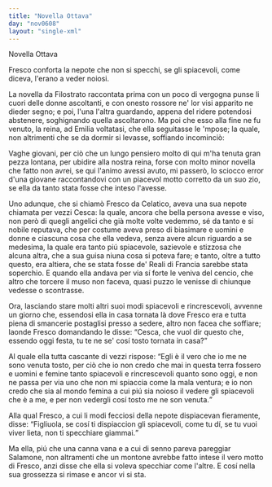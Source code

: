 ```yaml
---
title: "Novella Ottava"
day: "nov0608"
layout: "single-xml"
---
```

<div id="nov0608" type="novella" who="emilia">
<head>Novella Ottava</head>
<argument>
<p>
<milestone id="p06080001"/>
<name persref="fresco" type="person">Fresco</name> conforta la nepote che non si specchi, se gli spiacevoli, come diceva, l'erano a veder noiosi.</p>
</argument>
<div3 type="commentary" who="author">
<p>
<milestone id="p06080002"/>La novella da 
            <name persref="filostrato" type="person">Filostrato</name> raccontata prima con un poco di vergogna punse li cuori delle donne ascoltanti, e con onesto rossore ne' lor visi apparito ne dieder segno; e poi, l'una l'altra guardando, appena del ridere potendosi abstenere, soghignando quella ascoltarono. 
            <milestone id="p06080003"/>Ma poi che esso alla fine ne fu venuto, la 
            <name persref="elissa" type="person">reina</name>, ad 
            <name persref="emilia" type="person">Emilia</name> voltatasi, che ella seguitasse le 'mpose; la quale, non altrimenti che se da dormir si levasse, soffiando incominciò:</p>
</div3>
<div3 type="commentary" who="emilia">
<p>
<milestone id="p06080004"/>Vaghe giovani, per ciò che un lungo pensiero molto di qui m'ha tenuta gran pezza lontana, per ubidire alla nostra 
            <name persref="elissa" type="person">reina</name>, forse con molto minor novella che fatto non avrei, se qui l'animo avessi avuto, mi passerò, lo sciocco error d'una giovane raccontandovi con un piacevol motto corretto da un suo zio, se ella da tanto stata fosse che inteso l'avesse.</p>
</div3>
<p>
<milestone id="p06080005"/>Uno adunque, che si chiamò 
          <name persref="fresco" type="person">Fresco da Celatico</name>, aveva una sua nepote chiamata per vezzi 
          <name persref="cesca" type="person">Cesca</name>: la quale, ancora che bella persona avesse e viso, non però di quegli angelici che già molte volte vedemmo, sé da tanto e sí nobile reputava, che per costume aveva preso di biasimare e uomini e donne e ciascuna cosa che ella vedeva, senza avere alcun riguardo a se medesima, la quale era tanto piú spiacevole, sazievole e stizzosa che alcuna altra, che a sua guisa niuna cosa si poteva fare; e tanto, oltre a tutto questo, era altiera, che se stata fosse de' Reali di 
          <name placeref="francia" type="place">Francia</name> sarebbe stata soperchio.
          <milestone id="p06080006"/>E quando ella andava per via sí forte le veniva del cencio, che altro che torcere il muso non faceva, quasi puzzo le venisse di chiunque vedesse o scontrasse.</p>
<p>
<milestone id="p06080007"/>Ora, lasciando stare molti altri suoi modi spiacevoli e rincrescevoli, avvenne un giorno che, essendosi ella in casa tornata là dove 
          <name persref="fresco" type="person">Fresco</name> era e tutta piena di smancerie postaglisi presso a sedere, altro non facea che soffiare; laonde 
          <name persref="fresco" type="person">Fresco</name> domandando le disse: 
          <q direct="unspecified" who="fresco">Cesca, che vuol dir questo che, essendo oggi festa, tu te ne se' cosí tosto tornata in casa?</q></p>
<p>
<milestone id="p06080008"/>Al quale ella tutta cascante di vezzi rispose: 
          <q direct="unspecified" who="cesca">Egli è il vero che io me ne sono venuta tosto, per ciò che io non credo che mai in questa terra fossero e uomini e femine tanto spiacevoli e rincrescevoli quanto sono oggi, e non ne passa per via uno che non mi spiaccia come la mala ventura; e io non credo che sia al mondo femina a cui piú sia noioso il vedere gli spiacevoli che è a me, e per non vedergli cosí tosto me ne son venuta.</q></p>
<p>
<milestone id="p06080009"/>Alla qual 
          <name persref="fresco" type="person">Fresco</name>, a cui li modi fecciosi della nepote dispiacevan fieramente, disse: 
          <q direct="unspecified" who="fresco">Figliuola, se cosí ti dispiaccion gli spiacevoli, come tu dí, se tu vuoi viver lieta, non ti specchiare giammai.</q></p>
<p>
<milestone id="p06080010"/>Ma ella, piú che una canna vana e a cui di senno pareva pareggiar 
          <name persref="salomone" type="person">Salamone</name>, non altramenti che un montone avrebbe fatto intese il vero motto di 
          <name persref="fresco" type="person">Fresco</name>, anzi disse che ella si voleva specchiar come l'altre. E cosí nella sua grossezza si rimase e ancor vi si sta.</p>
</div>